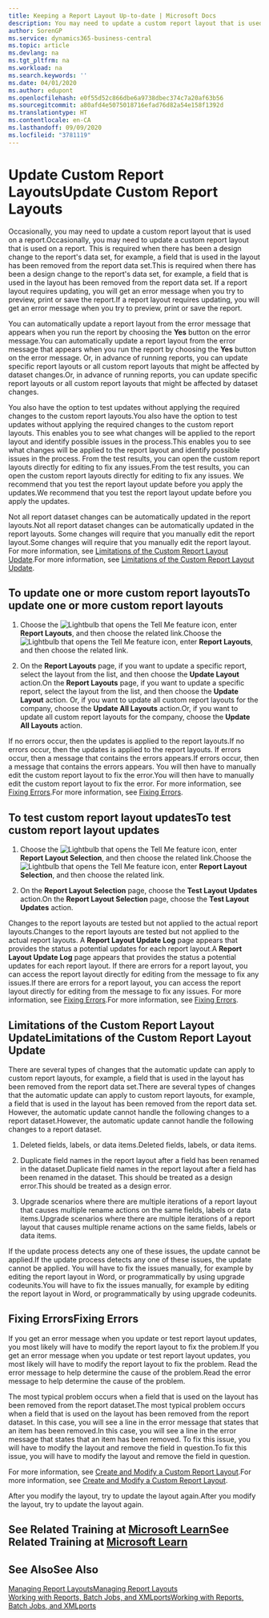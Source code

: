 ```yaml
---
title: Keeping a Report Layout Up-to-date | Microsoft Docs
description: You may need to update a custom report layout that is used on a report. This is required when there has been a design change to the report's data set, for example, a field that is used in the layout has been removed from the report data set.
author: SorenGP
ms.service: dynamics365-business-central
ms.topic: article
ms.devlang: na
ms.tgt_pltfrm: na
ms.workload: na
ms.search.keywords: ''
ms.date: 04/01/2020
ms.author: edupont
ms.openlocfilehash: e0f55d52c866dbe6a9738dbec374c7a20af63b56
ms.sourcegitcommit: a80afd4e5075018716efad76d82a54e158f1392d
ms.translationtype: HT
ms.contentlocale: en-CA
ms.lasthandoff: 09/09/2020
ms.locfileid: "3781119"
---
```

# <a name="update-custom-report-layouts"></a><span data-ttu-id="79813-104">Update Custom Report Layouts</span><span class="sxs-lookup"><span data-stu-id="79813-104">Update Custom Report Layouts</span></span>
<span data-ttu-id="79813-105">Occasionally, you may need to update a custom report layout that is used on a report.</span><span class="sxs-lookup"><span data-stu-id="79813-105">Occasionally, you may need to update a custom report layout that is used on a report.</span></span> <span data-ttu-id="79813-106">This is required when there has been a design change to the report's data set, for example, a field that is used in the layout has been removed from the report data set.</span><span class="sxs-lookup"><span data-stu-id="79813-106">This is required when there has been a design change to the report's data set, for example, a field that is used in the layout has been removed from the report data set.</span></span> <span data-ttu-id="79813-107">If a report layout requires updating, you will get an error message when you try to preview, print or save the report.</span><span class="sxs-lookup"><span data-stu-id="79813-107">If a report layout requires updating, you will get an error message when you try to preview, print or save the report.</span></span>  

<span data-ttu-id="79813-108">You can automatically update a report layout from the error message that appears when you run the report by choosing the **Yes** button on the error message.</span><span class="sxs-lookup"><span data-stu-id="79813-108">You can automatically update a report layout from the error message that appears when you run the report by choosing the **Yes** button on the error message.</span></span> <span data-ttu-id="79813-109">Or, in advance of running reports, you can update specific report layouts or all custom report layouts that might be affected by dataset changes.</span><span class="sxs-lookup"><span data-stu-id="79813-109">Or, in advance of running reports, you can update specific report layouts or all custom report layouts that might be affected by dataset changes.</span></span>  

<span data-ttu-id="79813-110">You also have the option to test updates without applying the required changes to the custom report layouts.</span><span class="sxs-lookup"><span data-stu-id="79813-110">You also have the option to test updates without applying the required changes to the custom report layouts.</span></span> <span data-ttu-id="79813-111">This enables you to see what changes will be applied to the report layout and identify possible issues in the process.</span><span class="sxs-lookup"><span data-stu-id="79813-111">This enables you to see what changes will be applied to the report layout and identify possible issues in the process.</span></span> <span data-ttu-id="79813-112">From the test results, you can open the custom report layouts directly for editing to fix any issues.</span><span class="sxs-lookup"><span data-stu-id="79813-112">From the test results, you can open the custom report layouts directly for editing to fix any issues.</span></span> <span data-ttu-id="79813-113">We recommend that you test the report layout update before you apply the updates.</span><span class="sxs-lookup"><span data-stu-id="79813-113">We recommend that you test the report layout update before you apply the updates.</span></span>  

<span data-ttu-id="79813-114">Not all report dataset changes can be automatically updated in the report layouts.</span><span class="sxs-lookup"><span data-stu-id="79813-114">Not all report dataset changes can be automatically updated in the report layouts.</span></span> <span data-ttu-id="79813-115">Some changes will require that you manually edit the report layout.</span><span class="sxs-lookup"><span data-stu-id="79813-115">Some changes will require that you manually edit the report layout.</span></span> <span data-ttu-id="79813-116">For more information, see [Limitations of the Custom Report Layout Update](ui-update-report-layouts.md#UpdateLimitations).</span><span class="sxs-lookup"><span data-stu-id="79813-116">For more information, see [Limitations of the Custom Report Layout Update](ui-update-report-layouts.md#UpdateLimitations).</span></span>  

## <a name="to-update-one-or-more-custom-report-layouts"></a><span data-ttu-id="79813-117">To update one or more custom report layouts</span><span class="sxs-lookup"><span data-stu-id="79813-117">To update one or more custom report layouts</span></span>  

1.  <span data-ttu-id="79813-118">Choose the ![Lightbulb that opens the Tell Me feature](media/ui-search/search_small.png "Tell me what you want to do") icon, enter **Report Layouts**, and then choose the related link.</span><span class="sxs-lookup"><span data-stu-id="79813-118">Choose the ![Lightbulb that opens the Tell Me feature](media/ui-search/search_small.png "Tell me what you want to do") icon, enter **Report Layouts**, and then choose the related link.</span></span>  

2.  <span data-ttu-id="79813-119">On the **Report Layouts** page, if you want to update a specific report, select the layout from the list, and then choose the **Update Layout** action.</span><span class="sxs-lookup"><span data-stu-id="79813-119">On the **Report Layouts** page, if you want to update a specific report, select the layout from the list, and then choose the **Update Layout** action.</span></span> <span data-ttu-id="79813-120">Or, if you want to update all custom report layouts for the company, choose the **Update All Layouts** action.</span><span class="sxs-lookup"><span data-stu-id="79813-120">Or, if you want to update all custom report layouts for the company, choose the **Update All Layouts** action.</span></span>  

<span data-ttu-id="79813-121">If no errors occur, then the updates is applied to the report layouts.</span><span class="sxs-lookup"><span data-stu-id="79813-121">If no errors occur, then the updates is applied to the report layouts.</span></span> <span data-ttu-id="79813-122">If errors occur, then a message that contains the errors appears.</span><span class="sxs-lookup"><span data-stu-id="79813-122">If errors occur, then a message that contains the errors appears.</span></span> <span data-ttu-id="79813-123">You will then have to manually edit the custom report layout to fix the error.</span><span class="sxs-lookup"><span data-stu-id="79813-123">You will then have to manually edit the custom report layout to fix the error.</span></span> <span data-ttu-id="79813-124">For more information, see [Fixing Errors](ui-update-report-layouts.md#FixErrors).</span><span class="sxs-lookup"><span data-stu-id="79813-124">For more information, see [Fixing Errors](ui-update-report-layouts.md#FixErrors).</span></span>  

## <a name="to-test-custom-report-layout-updates"></a><span data-ttu-id="79813-125">To test custom report layout updates</span><span class="sxs-lookup"><span data-stu-id="79813-125">To test custom report layout updates</span></span>  

1.  <span data-ttu-id="79813-126">Choose the ![Lightbulb that opens the Tell Me feature](media/ui-search/search_small.png "Tell me what you want to do") icon, enter **Report Layout Selection**, and then choose the related link.</span><span class="sxs-lookup"><span data-stu-id="79813-126">Choose the ![Lightbulb that opens the Tell Me feature](media/ui-search/search_small.png "Tell me what you want to do") icon, enter **Report Layout Selection**, and then choose the related link.</span></span>  

2.  <span data-ttu-id="79813-127">On the **Report Layout Selection** page, choose the **Test Layout Updates** action.</span><span class="sxs-lookup"><span data-stu-id="79813-127">On the **Report Layout Selection** page, choose the **Test Layout Updates** action.</span></span>  

 <span data-ttu-id="79813-128">Changes to the report layouts are tested but not applied to the actual report layouts.</span><span class="sxs-lookup"><span data-stu-id="79813-128">Changes to the report layouts are tested but not applied to the actual report layouts.</span></span> <span data-ttu-id="79813-129">A **Report Layout Update Log** page appears that provides the status a potential updates for each report layout.</span><span class="sxs-lookup"><span data-stu-id="79813-129">A **Report Layout Update Log** page appears that provides the status a potential updates for each report layout.</span></span> <span data-ttu-id="79813-130">If there are errors for a report layout, you can access the report layout directly for editing from the message to fix any issues.</span><span class="sxs-lookup"><span data-stu-id="79813-130">If there are errors for a report layout, you can access the report layout directly for editing from the message to fix any issues.</span></span> <span data-ttu-id="79813-131">For more information, see [Fixing Errors](ui-update-report-layouts.md#FixErrors).</span><span class="sxs-lookup"><span data-stu-id="79813-131">For more information, see [Fixing Errors](ui-update-report-layouts.md#FixErrors).</span></span>  

##  <a name="limitations-of-the-custom-report-layout-update"></a><a name="UpdateLimitations"></a> <span data-ttu-id="79813-132">Limitations of the Custom Report Layout Update</span><span class="sxs-lookup"><span data-stu-id="79813-132">Limitations of the Custom Report Layout Update</span></span>  
 <span data-ttu-id="79813-133">There are several types of changes that the automatic update can apply to custom report layouts, for example, a field that is used in the layout has been removed from the report data set.</span><span class="sxs-lookup"><span data-stu-id="79813-133">There are several types of changes that the automatic update can apply to custom report layouts, for example, a field that is used in the layout has been removed from the report data set.</span></span> <span data-ttu-id="79813-134">However, the automatic update cannot handle the following changes to a report dataset.</span><span class="sxs-lookup"><span data-stu-id="79813-134">However, the automatic update cannot handle the following changes to a report dataset.</span></span>  

1.  <span data-ttu-id="79813-135">Deleted fields, labels, or data items.</span><span class="sxs-lookup"><span data-stu-id="79813-135">Deleted fields, labels, or data items.</span></span>  

2.  <span data-ttu-id="79813-136">Duplicate field names in the report layout after a field has been renamed in the dataset.</span><span class="sxs-lookup"><span data-stu-id="79813-136">Duplicate field names in the report layout after a field has been renamed in the dataset.</span></span> <span data-ttu-id="79813-137">This should be treated as a design error.</span><span class="sxs-lookup"><span data-stu-id="79813-137">This should be treated as a design error.</span></span>  

3.  <span data-ttu-id="79813-138">Upgrade scenarios where there are multiple iterations of a report layout that causes multiple rename actions on the same fields, labels or data items.</span><span class="sxs-lookup"><span data-stu-id="79813-138">Upgrade scenarios where there are multiple iterations of a report layout that causes multiple rename actions on the same fields, labels or data items.</span></span>  

 <span data-ttu-id="79813-139">If the update process detects any one of these issues, the update cannot be applied.</span><span class="sxs-lookup"><span data-stu-id="79813-139">If the update process detects any one of these issues, the update cannot be applied.</span></span> <span data-ttu-id="79813-140">You will have to fix the issues manually, for example by editing the report layout in Word, or programmatically by using upgrade codeunits.</span><span class="sxs-lookup"><span data-stu-id="79813-140">You will have to fix the issues manually, for example by editing the report layout in Word, or programmatically by using upgrade codeunits.</span></span>  

##  <a name="fixing-errors"></a><a name="FixErrors"></a> <span data-ttu-id="79813-141">Fixing Errors</span><span class="sxs-lookup"><span data-stu-id="79813-141">Fixing Errors</span></span>  
 <span data-ttu-id="79813-142">If you get an error message when you update or test report layout updates, you most likely will have to modify the report layout to fix the problem.</span><span class="sxs-lookup"><span data-stu-id="79813-142">If you get an error message when you update or test report layout updates, you most likely will have to modify the report layout to fix the problem.</span></span> <span data-ttu-id="79813-143">Read the error message to help determine the cause of the problem.</span><span class="sxs-lookup"><span data-stu-id="79813-143">Read the error message to help determine the cause of the problem.</span></span>  

 <span data-ttu-id="79813-144">The most typical problem occurs when a field that is used on the layout has been removed from the report dataset.</span><span class="sxs-lookup"><span data-stu-id="79813-144">The most typical problem occurs when a field that is used on the layout has been removed from the report dataset.</span></span> <span data-ttu-id="79813-145">In this case, you will see a line in the error message that states that an item has been removed.</span><span class="sxs-lookup"><span data-stu-id="79813-145">In this case, you will see a line in the error message that states that an item has been removed.</span></span> <span data-ttu-id="79813-146">To fix this issue, you will have to modify the layout and remove the field in question.</span><span class="sxs-lookup"><span data-stu-id="79813-146">To fix this issue, you will have to modify the layout and remove the field in question.</span></span>  

 <span data-ttu-id="79813-147">For more information, see [Create and Modify a Custom Report Layout](ui-how-create-custom-report-layout.md#ModifyCustomLayout).</span><span class="sxs-lookup"><span data-stu-id="79813-147">For more information, see [Create and Modify a Custom Report Layout](ui-how-create-custom-report-layout.md#ModifyCustomLayout).</span></span>  

<span data-ttu-id="79813-148">After you modify the layout, try to update the layout again.</span><span class="sxs-lookup"><span data-stu-id="79813-148">After you modify the layout, try to update the layout again.</span></span>  

## <a name="see-related-training-at-microsoft-learn"></a><span data-ttu-id="79813-149">See Related Training at [Microsoft Learn](/learn/modules/change-documents-dynamics-365-business-central/index)</span><span class="sxs-lookup"><span data-stu-id="79813-149">See Related Training at [Microsoft Learn](/learn/modules/change-documents-dynamics-365-business-central/index)</span></span>

## <a name="see-also"></a><span data-ttu-id="79813-150">See Also</span><span class="sxs-lookup"><span data-stu-id="79813-150">See Also</span></span>  
 [<span data-ttu-id="79813-151">Managing Report Layouts</span><span class="sxs-lookup"><span data-stu-id="79813-151">Managing Report Layouts</span></span>](ui-manage-report-layouts.md)  
 [<span data-ttu-id="79813-152">Working with Reports, Batch Jobs, and XMLports</span><span class="sxs-lookup"><span data-stu-id="79813-152">Working with Reports, Batch Jobs, and XMLports</span></span>](ui-work-report.md)  

